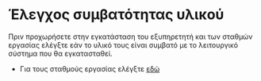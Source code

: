 # Έλεγχος συμβατότητας υλικού

Πριν προχωρήσετε στην εγκατάσταση του εξυπηρετητή και των σταθμών εργασίας ελέγξτε εάν το υλικό τους είναι συμβατό με το λειτουργικό σύστημα που θα εγκατασταθεί.

- Για τους σταθμούς εργασίας ελέγξτε [εδώ](https://answers.microsoft.com/en-us/windows/forum/windows_10-windows_install/check-this-list-to-determine-if-your-computer-is/5152bb37-f95d-48a6-b7b2-ad0d5c738923)
